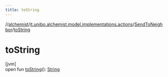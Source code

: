 ```yaml
---
title: toString
---
```

//[alchemist](../../../index.html)/[it.unibo.alchemist.model.implementations.actions](../index.html)/[SendToNeighbor](index.html)/[toString](to-string.html)



# toString



[jvm]\
open fun [toString](to-string.html)(): [String](https://docs.oracle.com/javase/8/docs/api/java/lang/String.html)




